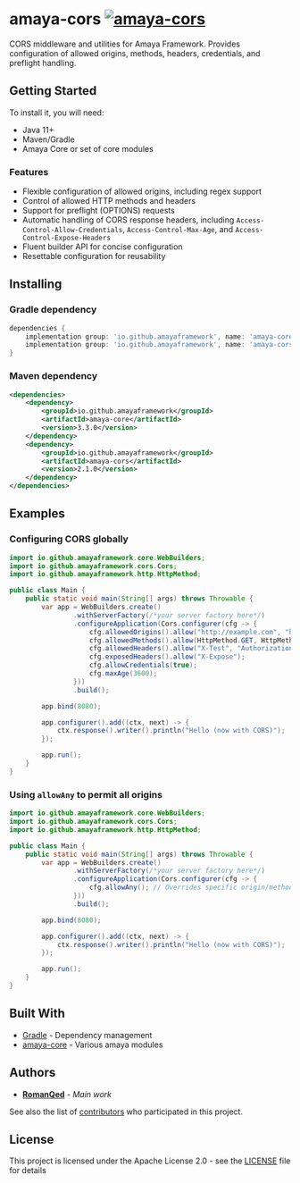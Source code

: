 # amaya-cors [![amaya-cors](https://img.shields.io/maven-central/v/io.github.amayaframework/amaya-cors?color=blue)](https://repo1.maven.org/maven2/io/github/amayaframework/amaya-cors)

CORS middleware and utilities for Amaya Framework. Provides configuration of allowed origins, methods, headers, 
credentials, and preflight handling.

## Getting Started

To install it, you will need:

* Java 11+
* Maven/Gradle
* Amaya Core or set of core modules

### Features

* Flexible configuration of allowed origins, including regex support
* Control of allowed HTTP methods and headers
* Support for preflight (OPTIONS) requests
* Automatic handling of CORS response headers,
  including `Access-Control-Allow-Credentials`, `Access-Control-Max-Age`, and `Access-Control-Expose-Headers`
* Fluent builder API for concise configuration
* Resettable configuration for reusability

## Installing

### Gradle dependency

```Groovy
dependencies {
    implementation group: 'io.github.amayaframework', name: 'amaya-core', version: '3.3.0'
    implementation group: 'io.github.amayaframework', name: 'amaya-cors', version: '2.1.0'
}
```

### Maven dependency

```xml
<dependencies>
    <dependency>
        <groupId>io.github.amayaframework</groupId>
        <artifactId>amaya-core</artifactId>
        <version>3.3.0</version>
    </dependency>
    <dependency>
        <groupId>io.github.amayaframework</groupId>
        <artifactId>amaya-cors</artifactId>
        <version>2.1.0</version>
    </dependency>
</dependencies>
```

## Examples

### Configuring CORS globally

```java
import io.github.amayaframework.core.WebBuilders;
import io.github.amayaframework.cors.Cors;
import io.github.amayaframework.http.HttpMethod;

public class Main {
    public static void main(String[] args) throws Throwable {
        var app = WebBuilders.create()
                .withServerFactory(/*your server factory here*/)
                .configureApplication(Cors.configurer(cfg -> {
                    cfg.allowedOrigins().allow("http://example.com", "https://another.com");
                    cfg.allowedMethods().allow(HttpMethod.GET, HttpMethod.POST);
                    cfg.allowedHeaders().allow("X-Test", "Authorization");
                    cfg.exposedHeaders().allow("X-Expose");
                    cfg.allowCredentials(true);
                    cfg.maxAge(3600);
                }))
                .build();

        app.bind(8080);

        app.configurer().add((ctx, next) -> {
            ctx.response().writer().println("Hello (now with CORS)");
        });

        app.run();
    }
}
```

### Using `allowAny` to permit all origins

```java
import io.github.amayaframework.core.WebBuilders;
import io.github.amayaframework.cors.Cors;
import io.github.amayaframework.http.HttpMethod;

public class Main {
    public static void main(String[] args) throws Throwable {
        var app = WebBuilders.create()
                .withServerFactory(/*your server factory here*/)
                .configureApplication(Cors.configurer(cfg -> {
                    cfg.allowAny(); // Overrides specific origin/method/header settings
                }))
                .build();

        app.bind(8080);

        app.configurer().add((ctx, next) -> {
            ctx.response().writer().println("Hello (now with CORS)");
        });

        app.run();
    }
}
```

## Built With

* [Gradle](https://gradle.org) - Dependency management
* [amaya-core](https://github.com/AmayaFramework/amaya-core) - Various amaya modules

## Authors

* **[RomanQed](https://github.com/RomanQed)** - *Main work*

See also the list of [contributors](https://github.com/AmayaFramework/amaya-jetty/contributors)
who participated in this project.

## License

This project is licensed under the Apache License 2.0 - see the [LICENSE](LICENSE) file for details
